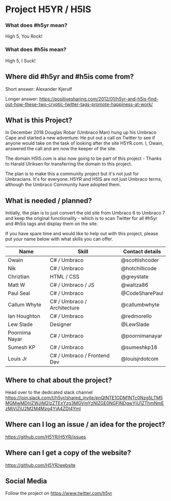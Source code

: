 # Project H5YR / H5IS

### What does #h5yr mean?
High 5, You Rock!

### What does #h5is mean?

High 5, I Suck!

## Where did #h5yr and #h5is come from?
Short answer: Alexander Kjerulf

Longer answer:
https://positivesharing.com/2012/01/h5yr-and-h5is-find-out-how-these-two-cryptic-twitter-tags-promote-happiness-at-work/

## What is this Project?

In December 2018 Douglas Robar (Umbraco Man) hung up his Umbraco Cape and started a new adventure. He put out a call on Twitter to see if anyone would take on the task of looking after the site H5YR.com. I, Owain, answered the call and am now the keeper of the site. 

The domain H5IS.com is also now going to be part of this project - Thanks to Harald Ulriksen for transferring the domain to this project.

The plan is to make this a community project but it's not just for Umbracians. It's for everyone. H5YR and H5IS are not just Umbraco terms, although the Umbraco Community have adopted them. 

## What is needed / planned?

Initially, the plan is to just convert the old site from Umbraco 6 to Umbraco 7 and keep the original functionality - which is to scan Twitter for all #h5yr and #h5is tags and display them on the site. 

If you have spare time and would like to help out with this project, please put your name below with what skills you can offer. 

| Name          | Skill                       | Contact details   |
|---------------|-----------------------------|-------------------|
| Owain         | C# / Umbraco                | @scottishcoder    |
| Nik           | C# / Umbraco                | @hotchillicode    |
| Chriztian     | HTML / CSS                  | @greystate        |
| Matt W        | C# / Umbraco / JS           | @waltza86         |
| Paul Seal     | C# / Umbraco                | @CodeSharePaul    |
| Callum Whyte  | C# / Umbraco / Architecture | @callumbwhyte     |
| Ian Houghton  | C# / Umbraco                | @redmorello       |
| Lew Slade     | Designer                    | @LewSlade         |
| Poornima Nayar| C# / Umbraco                | @poornimanayar    |
| Sumesh KP     | C# / Umbraco                | @sumeshkp18       |
| Louis Jr      | C# / Umbraco / Frontend Dev | @louisjrdotcom    |
## Where to chat about the project?
Head over to the dedicated slack channel https://join.slack.com/t/h5yr/shared_invite/enQtNTE1ODM1NTc0Nzg5LTM5MGMwMDhlZWJiM2IzZTExYzg3MGVmYzNlZGE0NGFlNDgwYjU1ZThmNmEzMjViZjU2M2M4Mzg4YjA4ZDI4YmI

## Where can I log an issue / an idea for the project?

https://github.com/H5YR/H5YR/issues

## Where can I get a copy of the website?

https://github.com/H5YR/website

## Social Media
Follow the project on https://www.twitter.com/h5yr
